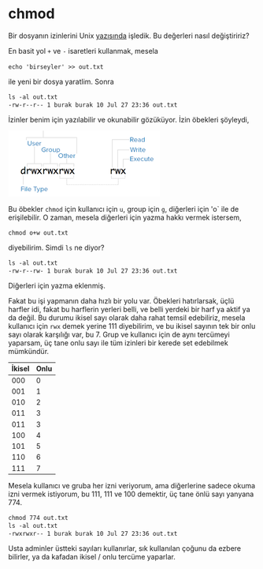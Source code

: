 # chmod

Bir dosyanın izinlerini Unix [yazısında](unix.md) işledik. Bu
değerleri nasıl değiştiririz?

En basit yol `+` ve `-` isaretleri kullanmak, mesela

`echo 'birseyler' >> out.txt`

ile yeni bir dosya yaratlim. Sonra

```
ls -al out.txt 
-rw-r--r-- 1 burak burak 10 Jul 27 23:36 out.txt
```

İzinler benim için yazılabilir ve okunabilir gözüküyor. İzin öbekleri şöyleydi,

![](ls.png)

Bu öbekler `chmod` için kullanıcı için `u`, group için `g`, diğerleri
için 'o` ile de erişilebilir. O zaman, mesela diğerleri için yazma
hakkı vermek istersem,

```
chmod o+w out.txt
```

diyebilirim. Simdi `ls` ne diyor?

```
ls -al out.txt 
-rw-r--rw- 1 burak burak 10 Jul 27 23:36 out.txt
```

Diğerleri için yazma eklenmiş.

Fakat bu işi yapmanın daha hızlı bir yolu var. Öbekleri hatırlarsak,
üçlü harfler idi, fakat bu harflerin yerleri belli, ve belli yerdeki
bir harf ya aktif ya da değil. Bu durumu ikisel sayı olarak daha rahat
temsil edebiliriz, mesela kullanıcı için `rwx` demek yerine 111
diyebilirim, ve bu ikisel sayının tek bir onlu sayı olarak karşılığı
var, bu 7. Grup ve kullanıcı için de aynı tercümeyi yaparsam, üç tane
onlu sayı ile tüm izinleri bir kerede set edebilmek mümkündür. 


| İkisel | Onlu     |
| -------|----------|
| 000    |  0       |
| 001    |  1       |
| 010    |  2       |
| 011    |  3       |
| 011    |  3       |
| 100    |  4       |
| 101    |  5       |
| 110    |  6       |
| 111    |  7       |

Mesela kullanıcı ve gruba her izni veriyorum, ama diğerlerine sadece
okuma izni vermek istiyorum, bu 111, 111 ve 100 demektir, üç tane önlü
sayı yanyana 774.

```
chmod 774 out.txt
ls -al out.txt 
-rwxrwxr-- 1 burak burak 10 Jul 27 23:36 out.txt
```

Usta adminler üstteki sayıları kullanırlar, sık kullanılan çoğunu da
ezbere bilirler, ya da kafadan ikisel / onlu tercüme yaparlar.






